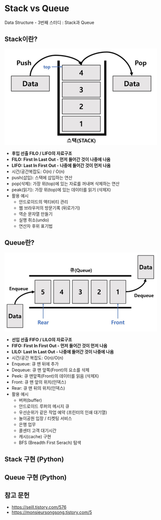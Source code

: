 # Stack vs Queue
Data Structure - 3번째 스터디 : Stack과 Queue

## Stack이란?
![stack](../images/stack.jpg)
* **후입 선출 FILO / LIFO의 자료구조**
* **FILO: First In Last Out - 먼저 들어간 것이 나중에 나옴**
* **LIFO: Last In First Out - 나중에 들어간 것이 먼저 나옴**
* 시간/공간복잡도: O(n) / O(n)
* push(삽입): 스택에 삽입하는 연산
* pop(삭제): 가장 위(top)에 있는 자료를 꺼내며 삭제하는 연산
* peak(읽기): 가장 위(top)에 있는 데이터를 읽기 (삭제X)
* 활용 예시
	* 안드로이드의 액티비티 관리
	* 웹 브라우저의 방문기록 (뒤로가기)
	* 역순 문자열 만들기
	* 실행 취소(undo)
	* 연산자 후위 표기법

## Queue란?
![queue](../images/queue.jpg)
* **선입 선출 FIFO / LILO의 자료구조**
* **FIFO: First In First Out - 먼저 들어간 것이 먼저 나옴**
* **LILO: Last In Last Out - 나중에 들어간 것이 나중에 나옴**
* 시간/공간 복잡도: O(n)/O(n)
* Enqueue: 큐 맨 뒤에 추가
* Dequeue: 큐 맨 앞쪽(Front)의 요소를 삭제
* Peek: 큐 맨앞쪽(Front)의 데이터를 읽음 (삭제X)
* Front: 큐 맨 앞의 위치(인덱스)
* Rear: 큐 맨 뒤의 위치(인덱스)
* 활용 예시
	* 버퍼(buffer)
	* 안드로이드 루퍼의 메시지 큐
	* 우선순위가 같은 작업 예약 (프린터의 인쇄 대기열)
	* 놀이공원 입장 / 티켓팅 서비스
	* 은행 업무
	* 콜센터 고객 대기시간
	* 캐시(cache) 구현
	* BFS (Breadth First Serach) 탐색

## Stack 구현 (Python)

## Queue 구현 (Python)

## 참고 문헌
* https://seill.tistory.com/576
* https://monsieursongsong.tistory.com/5

